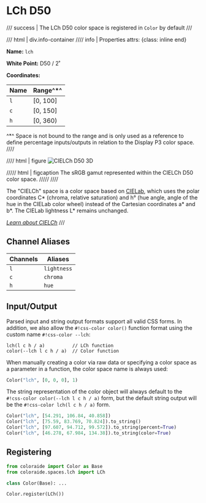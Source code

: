 # LCh D50

/// success | The LCh D50 color space is registered in `Color` by default
///

/// html | div.info-container
//// info | Properties
    attrs: {class: inline end}

**Name:** `lch`

**White Point:** D50 / 2˚

**Coordinates:**

Name | Range^\*^
---- | ---------
`l`  | [0, 100]
`c`  | [0, 150]
`h`  | [0, 360)

^\*^ Space is not bound to the range and is only used as a reference to define percentage inputs/outputs in
relation to the Display P3 color space.
////

//// html | figure
![CIELCh D50 3D](../images/lch-3d.png)

///// html | figcaption
The sRGB gamut represented within the CIELCh D50 color space.
/////
////

The "CIELCh" space is a color space based on [CIELab](./lab.md), which uses the polar coordinates C\* (chroma, relative
saturation) and h&deg; (hue angle, angle of the hue in the CIELab color wheel) instead of the Cartesian
coordinates a\* and b\*. The CIELab lightness L\* remains unchanged.

_[Learn about CIELCh](https://en.wikipedia.org/wiki/CIELab_color_space#Cylindrical_representation:_CIELCh_or_CIEHLC)_
///

## Channel Aliases

Channels | Aliases
-------- | -------
`l`      | `lightness`
`c`      | `chroma`
`h`      | `hue`

## Input/Output

Parsed input and string output formats support all valid CSS forms. In addition, we also allow the
`#!css-color color()` function format using the custom name `#!css-color --lch`:

```css-color
lch(l c h / a)          // LCh function
color(--lch l c h / a)  // Color function
```

When manually creating a color via raw data or specifying a color space as a parameter in a function, the color
space name is always used:

```py
Color("lch", [0, 0, 0], 1)
```

The string representation of the color object will always default to the `#!css-color color(--lch l c h / a)`
form, but the default string output will be the `#!css-color lch(l c h / a)` form.

```py play
Color("lch", [54.291, 106.84, 40.858])
Color("lch", [75.59, 83.769, 70.824]).to_string()
Color("lch", [97.607, 94.712, 99.572]).to_string(percent=True)
Color("lch", [46.278, 67.984, 134.38]).to_string(color=True)
```

## Registering

```py
from coloraide import Color as Base
from coloraide.spaces.lch import LCh

class Color(Base): ...

Color.register(LCh())
```
